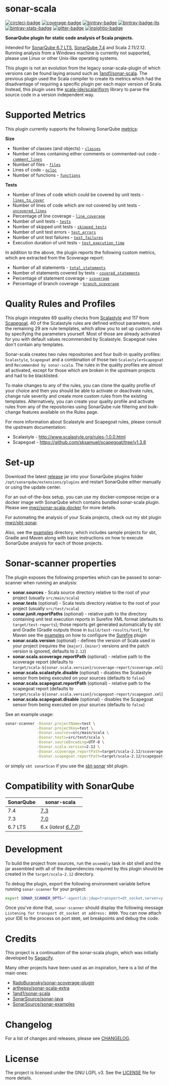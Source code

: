 sonar-scala
===
[![circleci-badge][]][circleci]
[![coverage-badge][]][coverage]
[![bintray-badge][]][bintray]
[![bintray-badge-lts][]][bintray-lts]
[![bintray-stats-badge][]][bintray-stats]
[![gitter-badge][]][gitter]
[![insightio-badge][]][insightio]

[circleci-badge]: https://img.shields.io/circleci/project/github/mwz/sonar-scala/master.svg?label=Build
[circleci]: https://circleci.com/gh/mwz/sonar-scala
[coverage-badge]: https://sonar.sonar-scala.com/api/badges/measure?key=sonar-scala&metric=coverage
[coverage]: https://sonar.sonar-scala.com/component_measures?id=sonar-scala&metric=coverage
[bintray-badge]: https://img.shields.io/badge/Download-7.3.0-blue.svg
[bintray]: https://bintray.com/mwz/maven/sonar-scala/7.3.0/link
[bintray-badge-lts]: https://img.shields.io/badge/Download-6.7.0_(LTS)-blue.svg
[bintray-lts]: https://bintray.com/mwz/maven/sonar-scala/6.7.0/link
[bintray-stats-badge]: https://img.shields.io/badge/dynamic/json.svg?uri=https://bintray.com/statistics/packageStatistics?pkgPath=/mwz/maven/sonar-scala&query=$.totalDownloads&label=Downloads+(last+30+days)&colorB=green
[bintray-stats]: https://bintray.com/mwz/maven/sonar-scala#statistics
[gitter-badge]: https://img.shields.io/gitter/room/sonar-scala/sonar-scala.svg?colorB=46BC99&label=Chat
[gitter]: https://gitter.im/sonar-scala/sonar-scala
[insightio-badge]: https://img.shields.io/badge/Insight.io-Ready-brightgreen.svg
[insightio]: https://insight.io/github.com/mwz/sonar-scala


**SonarQube plugin for static code analysis of Scala projects.**

Intended for [SonarQube 6.7 LTS](https://www.sonarqube.org/sonarqube-6-7-lts), [SonarQube 7.4](https://www.sonarqube.org/sonarqube-7-4) and Scala 2.11/2.12.
Running analysis from a Windows machine is currently not supported, please use Linux or other Unix-like operating systems.

This plugin is not an evolution from the legacy sonar-scala-plugin of which versions can be found laying around such as [1and1/sonar-scala](https://github.com/1and1/sonar-scala).
The previous plugin used the Scala compiler to create its metrics which had the disadvantage of requiring a specific plugin per each major version of Scala.
Instead, this plugin uses the [scala-ide/scalariform](https://github.com/scala-ide/scalariform) library to parse the source code in a version independent way.


# Supported Metrics
This plugin currently supports the following SonarQube [metrics](https://docs.sonarqube.org/display/SONAR/Metric+Definitions):

**Size**
- Number of classes (and objects) - [`classes`](https://docs.sonarqube.org/display/SONAR/Metric+Definitions#MetricDefinitions-Size)
- Number of lines containing either comments or commented-out code - [`comment_lines`](https://docs.sonarqube.org/display/SONAR/Metric+Definitions#MetricDefinitions-Size)
- Number of files - [`files`](https://docs.sonarqube.org/display/SONAR/Metric+Definitions#MetricDefinitions-Size)
- Lines of code - [`ncloc`](https://docs.sonarqube.org/display/SONAR/Metric+Definitions#MetricDefinitions-Size)
- Number of functions - [`functions`](https://docs.sonarqube.org/display/SONAR/Metric+Definitions#MetricDefinitions-Size)

**Tests**
- Number of lines of code which could be covered by unit tests - [`lines_to_cover`](https://docs.sonarqube.org/display/SONAR/Metric+Definitions#MetricDefinitions-Tests)
- Number of lines of code which are not covered by unit tests - [`uncovered_lines`](https://docs.sonarqube.org/display/SONAR/Metric+Definitions#MetricDefinitions-Tests)
- Percentage of line coverage - [`line_coverage`](https://docs.sonarqube.org/display/SONAR/Metric+Definitions#MetricDefinitions-Tests)
- Number of unit tests - [`tests`](https://docs.sonarqube.org/display/SONAR/Metric+Definitions#MetricDefinitions-Tests)
- Number of skipped unit tests - [`skipped_tests`](https://docs.sonarqube.org/display/SONAR/Metric+Definitions#MetricDefinitions-Tests)
- Number of unit test errors - [`test_errors`](https://docs.sonarqube.org/display/SONAR/Metric+Definitions#MetricDefinitions-Tests)
- Number of unit test failures - [`test_failures`](https://docs.sonarqube.org/display/SONAR/Metric+Definitions#MetricDefinitions-Tests)
- Execution duration of unit tests - [`test_execution_time`](https://docs.sonarqube.org/display/SONAR/Metric+Definitions#MetricDefinitions-Tests)

In addition to the above, the plugin reports the following custom metrics, which are extracted from the Scoverage report:
 - Number of all statements - [`total_statements`](https://github.com/mwz/sonar-scala/blob/3973e6a8b3857c06de7b6d996702eeb3e543e5e0/src/main/scala/com/mwz/sonar/scala/scoverage/ScoverageMetrics.scala#L64)
 - Number of statements covered by tests - [`covered_statements`](https://github.com/mwz/sonar-scala/blob/3973e6a8b3857c06de7b6d996702eeb3e543e5e0/src/main/scala/com/mwz/sonar/scala/scoverage/ScoverageMetrics.scala#L74)
 - Percentage of statement coverage - [`scoverage`](https://github.com/mwz/sonar-scala/blob/3973e6a8b3857c06de7b6d996702eeb3e543e5e0/src/main/scala/com/mwz/sonar/scala/scoverage/ScoverageMetrics.scala#L84)
 - Percentage of branch coverage - [`branch_scoverage`](https://github.com/mwz/sonar-scala/blob/3973e6a8b3857c06de7b6d996702eeb3e543e5e0/src/main/scala/com/mwz/sonar/scala/scoverage/ScoverageMetrics.scala#L96)


# Quality Rules and Profiles
This plugin integrates 69 quality checks from [Scalastyle](http://www.scalastyle.org/rules-1.0.0.html) and 117 from [Scapegoat](https://github.com/sksamuel/scapegoat/tree/v1.3.8). 40 of the Scalastyle rules are defined without parameters, and the remaining 29 are rule templates, which allow you to set up custom rules by specifying the parameters yourself. Most of those are already activated for you with default values recommended by Scalastyle. Scapegoat rules don't contain any templates.

Sonar-scala creates two rules repositories and four built-in quality profiles: `Scalastyle`, `Scapegoat` and a combination of those two `Scalastyle+Scapegoat` and `Recommended by sonar-scala`. The rules in the quality profiles are almost all activated, except for those which are broken in the upstream projects and had to be blacklisted.

To make changes to any of the rules, you can clone the quality profile of your choice and then you should be able to activate or deactivate rules, change rule severity and create more custom rules from the existing templates. Alternatively, you can create your quality profile and activate rules from any of the repositories using SonarQube rule filtering and bulk-change features available on the Rules page.

For more information about Scalastyle and Scapegoat rules, please consult the upstream documentation:
- Scalastyle - http://www.scalastyle.org/rules-1.0.0.html
- Scapegoat - https://github.com/sksamuel/scapegoat/tree/v1.3.8


# Set-up
Download the latest [release](https://github.com/mwz/sonar-scala/releases) jar into your SonarQube plugins folder `/opt/sonarqube/extensions/plugins` and restart SonarQube either manually or using the update center.

For an out-of-the-box setup, you can use my docker-compose recipe or a docker image with SonarQube which contains bundled sonar-scala plugin. Please see [mwz/sonar-scala-docker](https://github.com/mwz/sonar-scala-docker) for more details.

For automating the analysis of your Scala projects, check out my sbt plugin [mwz/sbt-sonar](https://github.com/mwz/sbt-sonar).

Also, see the [examples](https://github.com/mwz/sonar-scala/tree/master/examples) directory, which includes sample projects for sbt, Gradle and Maven along with basic instructions on how to execute SonarQube analysis for each of those projects.


# Sonar-scanner properties
The plugin exposes the following properties which can be passed to sonar-scanner when running an analysis:
- **sonar.sources** - Scala source directory relative to the root of your project (usually `src/main/scala`)
- **sonar.tests** (optional) - Scala tests directory relative to the root of your project (usually `src/test/scala`)
- **sonar.junit.reportPaths** (optional) - relative path to the directory containing unit test execution reports in Surefire XML format (defaults to `target/test-reports`); those reports get generated automatically by sbt and Gradle (Gradle outputs those in `build/test-results/test`), for Maven see the [examples](examples/mvn) on how to configure the [Surefire](https://maven.apache.org/surefire/maven-surefire-plugin/test-mojo.html) plugin
- **sonar.scala.version** (optional) - defines the version of Scala used in your project (requires the `{major}.{minor}` versions and the patch version is ignored, defaults to `2.12`)
- **sonar.scala.scoverage.reportPath** (optional) - relative path to the scoverage report (defaults to `target/scala-${sonar.scala.version}/scoverage-report/scoverage.xml`)
- **sonar.scala.scalastyle.disable** (optional) - disables the Scalastyle sensor from being executed on your sources (defaults to `false`)
- **sonar.scala.scapegoat.reportPath** (optional) - relative path to the scapegoat report (defaults to `target/scala-${sonar.scala.version}/scapegoat-report/scapegoat.xml`)
- **sonar.scala.scapegoat.disable** (optional) - disables the Scapegoat sensor from being executed on your sources (defaults to `false`)

See an example usage:
```bash
sonar-scanner -Dsonar.projectName=test \
              -Dsonar.projectKey=test \
              -Dsonar.sources=src/main/scala \
              -Dsonar.tests=src/test/scala \
              -Dsonar.sourceEncoding=UTF-8 \
              -Dsonar.scala.version=2.12 \
              -Dsonar.scoverage.reportPath=target/scala-2.12/scoverage-report/scoverage.xml \
              -Dsonar.scapegoat.reportPath=target/scala-2.12/scapegoat-report/scapegoat.xml
```
or simply `sbt sonarScan` if you use the [sbt-sonar](https://github.com/mwz/sbt-sonar) sbt plugin.

# Compatibility with SonarQube
SonarQube | sonar-scala
----------|----------
7.4       | [7.3](https://github.com/mwz/sonar-scala/releases/tag/v7.3.0)
7.3       | [7.0](https://github.com/mwz/sonar-scala/releases/tag/v7.0.0)
6.7 LTS   | 6.x (*latest [6.7.0](https://github.com/mwz/sonar-scala/releases/tag/v6.7.0)*)


# Development
To build the project from sources, run the `assembly` task in sbt shell and the jar assembled with all of the dependencies required by this plugin should be created in the `target/scala-2.12` directory. 

To debug the plugin, export the following environment variable before running `sonar-scanner` for your project:
```bash
export SONAR_SCANNER_OPTS="-agentlib:jdwp=transport=dt_socket,server=y,suspend=y,address=8000"
```
Once you've done that, `sonar-scanner` should display the following message `Listening for transport dt_socket at address: 8000`. You can now attach your IDE to the process on port `8000`, set breakpoints and debug the code.


# Credits
This project is a continuation of the sonar-scala plugin, which was initially developed by [Sagacify](https://github.com/Sagacify/sonar-scala).

Many other projects have been used as an inspiration, here is a list of the main ones:

- [RadoBuransky/sonar-scoverage-plugin](https://github.com/RadoBuransky/sonar-scoverage-plugin)
- [arthepsy/sonar-scala-extra](https://github.com/arthepsy/sonar-scala-extra)
- [1and1/sonar-scala](https://github.com/1and1/sonar-scala)
- [SonarSource/sonar-java](https://github.com/SonarSource/sonar-java)
- [SonarSource/sonar-examples](https://github.com/SonarSource/sonar-examples)


# Changelog
For a list of changes and releases, please see [CHANGELOG](CHANGELOG.md).


# License
The project is licensed under the GNU LGPL v3. See the [LICENSE](LICENSE) file for more details.
